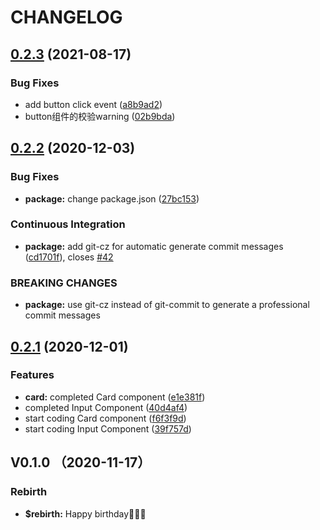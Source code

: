 # CHANGELOG
## [0.2.3](https://github.com/DFE-evernote/axe-ui/compare/v0.2.2...v0.2.3) (2021-08-17)


### Bug Fixes

* add button click event ([a8b9ad2](https://github.com/DFE-evernote/axe-ui/commit/a8b9ad280c9439550f03431045ebba4d2a4020e3))
* button组件的校验warning ([02b9bda](https://github.com/DFE-evernote/axe-ui/commit/02b9bda3123ed7437ce95af1f098c7fdbe628515))



## [0.2.2](https://github.com/DFE-evernote/axe-ui/compare/v0.2.1...v0.2.2) (2020-12-03)


### Bug Fixes

* **package:** change package.json ([27bc153](https://github.com/DFE-evernote/axe-ui/commit/27bc15335cbf6e01d93aa9aab55ec6e9ab79959a))


### Continuous Integration

* **package:** add git-cz for automatic generate commit messages ([cd1701f](https://github.com/DFE-evernote/axe-ui/commit/cd1701f56844036c56f4db23f74bfd7d32cd5092)), closes [#42](https://github.com/DFE-evernote/axe-ui/issues/42)


### BREAKING CHANGES

* **package:** use git-cz instead of git-commit to generate a professional commit messages



## [0.2.1](https://github.com/DFE-evernote/axe-ui/compare/v0.2.0...v0.2.1) (2020-12-01)


### Features

* **card:** completed Card component ([e1e381f](https://github.com/DFE-evernote/axe-ui/commit/e1e381face233017f0291d5370ee04ba58f62a20))
* completed Input Component ([40d4af4](https://github.com/DFE-evernote/axe-ui/commit/40d4af45440b3ab1a7bfee1aef9dc57a2f00342d))
* start coding Card component ([f6f3f9d](https://github.com/DFE-evernote/axe-ui/commit/f6f3f9dda08ac0c988d83f0e249188d7bc113277))
* start coding Input Component ([39f757d](https://github.com/DFE-evernote/axe-ui/commit/39f757d3dc3b41f1afd02868c004a5e6de5bff30))


## V0.1.0 （2020-11-17）

### Rebirth

* **\$rebirth:** Happy birthday🎉🎉🎉
